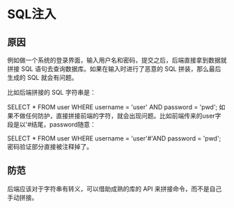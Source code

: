 # SQL注入

## 原因
例如做一个系统的登录界面，输入用户名和密码，提交之后，后端直接拿到数据就拼接 SQL 语句去查询数据库。如果在输入时进行了恶意的 SQL 拼装，那么最后生成的 SQL 就会有问题。

比如后端拼接的 SQL 字符串是：

SELECT * FROM user WHERE username = 'user' AND password = 'pwd';
如果不做任何防护，直接拼接前端的字符，就会出现问题。比如前端传来的user字段是以'#结尾，password随意：

SELECT * FROM user WHERE username = 'user'#'AND password = 'pwd';
密码验证部分直接被注释掉了。

## 防范
后端应该对于字符串有转义，可以借助成熟的库的 API 来拼接命令，而不是自己手动拼接。